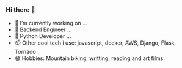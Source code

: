 ### Hi there 👋



- 🔭 I’m currently working on ...
- 🌱 Backend Engineer ...
- 💬 Python Developer ...
- 📫 Other cool tech i use: javascript, docker, AWS, Django, Flask, Tornado
- 😄 Hobbies: Mountain biking, writting, reading and art films.


